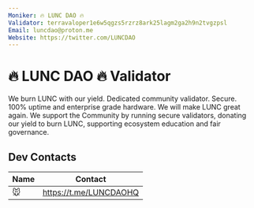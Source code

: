 ```yaml
---
Moniker: 🔥 LUNC DAO 🔥
Validator: terravaloper1e6w5qgzs5rzrz8ark25lagm2ga2h9n2tvgzpsl
Email: luncdao@proton.me
Website: https://twitter.com/LUNCDAO
---
```


# 🔥 LUNC DAO 🔥 Validator

We burn LUNC with our yield. Dedicated community validator. Secure. 100% uptime and enterprise grade hardware. We will make LUNC great again. We support the Community by running secure validators, donating our yield to burn LUNC, supporting ecosystem education and fair governance.

## Dev Contacts

| Name  | Contact                |
|-------|------------------------|
| 🐭    | https://t.me/LUNCDAOHQ |
